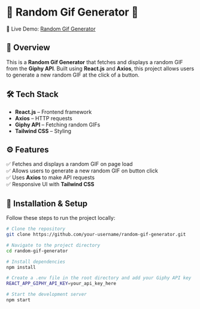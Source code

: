 # 🎉 Random Gif Generator 🎥  

🚀 Live Demo: [Random Gif Generator](https://random-gifhy.netlify.app/)  

## 📌 Overview  
This is a **Random Gif Generator** that fetches and displays a random GIF from the **Giphy API**. Built using **React.js** and **Axios**, this project allows users to generate a new random GIF at the click of a button.  

## 🛠️ Tech Stack  
- **React.js** – Frontend framework  
- **Axios** – HTTP requests  
- **Giphy API** – Fetching random GIFs  
- **Tailwind CSS** – Styling  

## ⚙️ Features  
✅ Fetches and displays a random GIF on page load  
✅ Allows users to generate a new random GIF on button click  
✅ Uses **Axios** to make API requests  
✅ Responsive UI with **Tailwind CSS**  

## 📂 Installation & Setup  
Follow these steps to run the project locally:  

```sh
# Clone the repository
git clone https://github.com/your-username/random-gif-generator.git

# Navigate to the project directory
cd random-gif-generator

# Install dependencies
npm install

# Create a .env file in the root directory and add your Giphy API key
REACT_APP_GIPHY_API_KEY=your_api_key_here

# Start the development server
npm start
